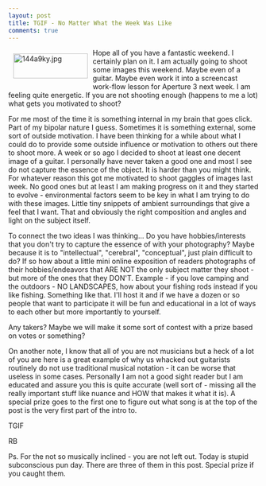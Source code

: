 ```yaml
---
layout: post
title: TGIF - No Matter What the Week Was Like
comments: true
---
```

<a rel="lightbox" href="/wp-content/uploads/2010/05/144a9ky.jpg"><img title="144a9ky.jpg" src="/wp-content/uploads/2010/05/.thumbs/.144a9ky.jpg" border="0" alt="144a9ky.jpg" hspace="10" vspace="10" width="150" height="50" align="left" /></a>Hope all of you have a fantastic weekend. I certainly plan on it. I am actually going to shoot some images this weekend. Maybe even of a guitar. Maybe even work it into a screencast work-flow lesson for Aperture 3 next week. I am feeling quite energetic. If you are not shooting enough (happens to me a lot) what gets you motivated to shoot?

For me most of the time it is something internal in my brain that goes click. Part of my bipolar nature I guess. Sometimes it is something external, some sort of outside motivation. I have been thinking for a while about what I could do to provide some outside influence or motivation to others out there to shoot more. A week or so ago I decided to shoot at least one decent image of a guitar. I personally have never taken a good one and most I see do not capture the essence of the object. It is harder than you might think. For whatever reason this got me motivated to shoot gaggles of images last week. No good ones but at least I am making progress on it and they started to evolve - environmental factors seem to be key in what I am trying to do with these images. Little tiny snippets of ambient surroundings that give a feel that I want. That and obviously the right composition and angles and light on the subject itself.

To connect the two ideas I was thinking... Do you have hobbies/interests that you don't try to capture the essence of with your photography? Maybe because it is to "intellectual", "cerebral", "conceptual", just plain difficult to do? If so how about a little mini online exposition of readers photographs of their hobbies/endeavors that ARE NOT the only subject matter they shoot - but more of the ones that they DON'T. Example - if you love camping and the outdoors - NO LANDSCAPES, how about your fishing rods instead if you like fishing. Something like that. I'll host it and if we have a dozen or so people that want to participate it will be fun and educational in a lot of ways to each other but more importantly to yourself.

Any takers? Maybe we will make it some sort of contest with a prize based on votes or something?

On another note, I know that all of you are not musicians but a heck of a lot of you are here is a great example of why us whacked out guitarists routinely do not use traditional musical notation - it can be worse that useless in some cases. Personally I am not a good sight reader but I am educated and assure you this is quite accurate (well sort of - missing all the really important stuff like nuance and HOW that makes it what it is). A special prize goes to the first one to figure out what song is at the top of the post is the very first part of the intro to.

TGIF

RB

Ps. For the not so musically inclined - you are not left out. Today is stupid subconscious pun day. There are three of them in this post. Special prize if you caught them.